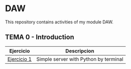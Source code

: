 # DAW
This repository contains activities of my module DAW.

## TEMA 0 -  Introduction

Ejercicio | Descripcion
----------|------------
[Ejercicio 1](/tema0/Ejercicio1) | Simple server with Python by terminal
